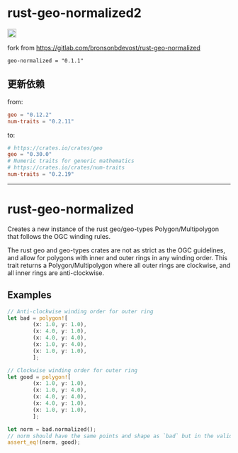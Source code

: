 # rust-geo-normalized2

[<img alt="crates.io" src="https://img.shields.io/crates/v/rust-geo-normalized2?style=for-the-badge&color=fc8d62&logo=rust" height="20">](https://crates.io/crates/rust-geo-normalized2)

fork from https://gitlab.com/bronsonbdevost/rust-geo-normalized 

`geo-normalized = "0.1.1"`

## 更新依赖

from:

```toml
geo = "0.12.2"
num-traits = "0.2.11"
```

to:

```toml
# https://crates.io/crates/geo
geo = "0.30.0"
# Numeric traits for generic mathematics
# https://crates.io/crates/num-traits
num-traits = "0.2.19"
```

---

# rust-geo-normalized

Creates a new instance of the rust geo/geo-types Polygon/Multipolygon that follows the OGC winding rules. 

The rust geo and geo-types crates are not as strict as the OGC guidelines, and allow for polygons with inner and outer rings in any winding order. This trait returns a Polygon/Multipolygon where all outer rings are clockwise, and all inner rings are anti-clockwise.

## Examples

```rust
// Anti-clockwise winding order for outer ring
let bad = polygon![
        (x: 1.0, y: 1.0),
        (x: 4.0, y: 1.0),
        (x: 4.0, y: 4.0),
        (x: 1.0, y: 4.0),
        (x: 1.0, y: 1.0),
        ];

// Clockwise winding order for outer ring
let good = polygon![
        (x: 1.0, y: 1.0),
        (x: 1.0, y: 4.0),
        (x: 4.0, y: 4.0),
        (x: 4.0, y: 1.0),
        (x: 1.0, y: 1.0),
        ];

let norm = bad.normalized();
// norm should have the same points and shape as `bad` but in the valid winding order
assert_eq!(norm, good);
```